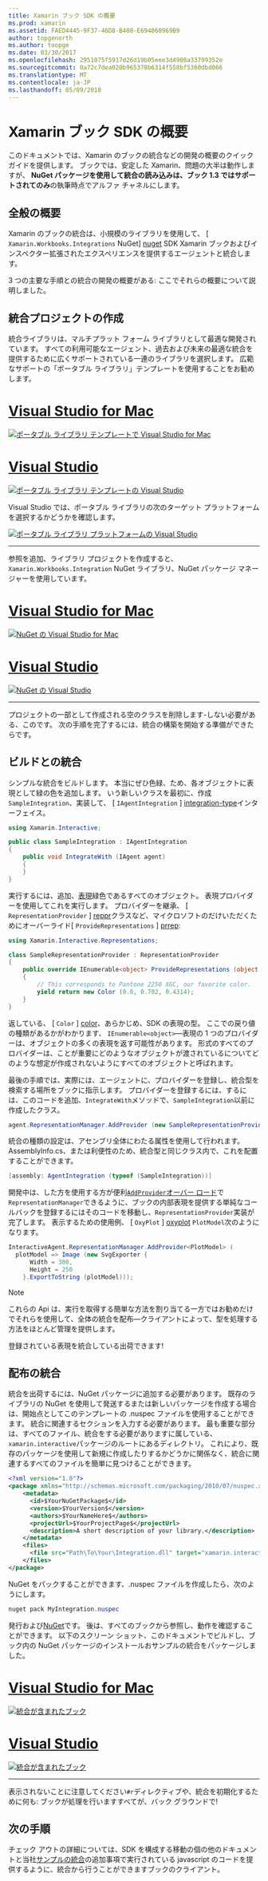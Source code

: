 ```yaml
---
title: Xamarin ブック SDK の概要
ms.prod: xamarin
ms.assetid: FAED4445-9F37-46D8-B408-E694060969B9
author: topgenorth
ms.author: toopge
ms.date: 03/30/2017
ms.openlocfilehash: 2951075f5917d26d19b05eee3d4908a33799352e
ms.sourcegitcommit: 0a72c7dea020b965378b6314f558bf5360dbd066
ms.translationtype: MT
ms.contentlocale: ja-JP
ms.lasthandoff: 05/09/2018
---
```

# <a name="getting-started-with-the-xamarin-workbooks-sdk"></a>Xamarin ブック SDK の概要

このドキュメントでは、Xamarin のブックの統合などの開発の概要のクイック ガイドを提供します。 ブックでは、安定した Xamarin、問題の大半は動作しますが、 **NuGet パッケージを使用して統合の読み込みは、ブック 1.3 ではサポートされてのみ**の執筆時点でアルファ チャネルにします。

## <a name="general-overview"></a>全般の概要

Xamarin のブックの統合は、小規模のライブラリを使用して、 [ `Xamarin.Workbooks.Integrations` NuGet] [ nuget] SDK Xamarin ブックおよびインスペクター拡張されたエクスペリエンスを提供するエージェントと統合します。

3 つの主要な手順との統合の開発の概要がある: ここでそれらの概要について説明しました。

## <a name="creating-the-integration-project"></a>統合プロジェクトの作成

統合ライブラリは、マルチプラット フォーム ライブラリとして最適な開発されています。 すべての利用可能なエージェント、過去および未来の最適な統合を提供するために広くサポートされている一連のライブラリを選択します。 広範なサポートの「ポータブル ライブラリ」テンプレートを使用することをお勧めします。

# <a name="visual-studio-for-mactabvsmac"></a>[Visual Studio for Mac](#tab/vsmac)

[![ポータブル ライブラリ テンプレートで Visual Studio for Mac](images/xamarin-studio-pcl.png)](images/xamarin-studio-pcl.png#lightbox)

# <a name="visual-studiotabvswin"></a>[Visual Studio](#tab/vswin)

[![ポータブル ライブラリ テンプレートの Visual Studio](images/visual-studio-pcl.png)](images/visual-studio-pcl.png#lightbox)

Visual Studio では、ポータブル ライブラリの次のターゲット プラットフォームを選択するかどうかを確認します。

[![ポータブル ライブラリ プラットフォームの Visual Studio](images/visual-studio-pcl-platforms.png)](images/visual-studio-pcl-platforms.png#lightbox)

-----

参照を追加、ライブラリ プロジェクトを作成すると、 `Xamarin.Workbooks.Integration` NuGet ライブラリ、NuGet パッケージ マネージャーを使用しています。

# <a name="visual-studio-for-mactabvsmac"></a>[Visual Studio for Mac](#tab/vsmac)

[![NuGet の Visual Studio for Mac](images/xamarin-studio-nuget.png)](images/xamarin-studio-nuget.png#lightbox)

# <a name="visual-studiotabvswin"></a>[Visual Studio](#tab/vswin)

[![NuGet の Visual Studio](images/visual-studio-nuget.png)](images/visual-studio-nuget.png#lightbox)

-----

プロジェクトの一部として作成される空のクラスを削除します-しない必要がある、このです。 次の手順を完了するには、統合の構築を開始する準備ができたらです。

## <a name="building-an-integration"></a>ビルドとの統合

シンプルな統合をビルドします。 本当にぜひ色緑、ため、各オブジェクトに表現として緑の色を追加します。 いう新しいクラスを最初に、作成`SampleIntegration`、実装して、 [ `IAgentIntegration` ] [ integration-type]インターフェイス。

```csharp
using Xamarin.Interactive;

public class SampleIntegration : IAgentIntegration
{
    public void IntegrateWith (IAgent agent)
    {
    }
}
```

実行するには、追加、[表現](~/tools/workbooks/sdk/representations.md)緑色であるすべてのオブジェクト。 表現プロバイダーを使用してこれを実行します。 プロバイダーを継承、 [ `RepresentationProvider` ] [ reppr]クラスなど、マイクロソフトのだけいただくためにオーバーライド[ `ProvideRepresentations` ] [ prrep]:

```csharp
using Xamarin.Interactive.Representations;

class SampleRepresentationProvider : RepresentationProvider
{
    public override IEnumerable<object> ProvideRepresentations (object obj)
    {
        // This corresponds to Pantone 2250 XGC, our favorite color.
        yield return new Color (0.0, 0.702, 0.4314);
    }
}
```

返している、 [ `Color` ] [ color]、あらかじめ、SDK の表現の型。
ここでの戻り値の種類があるかがわかります、 `IEnumerable<object>`&mdash;表現の 1 つのプロバイダーは、オブジェクトの多くの表現を返す可能性があります。 形式のすべてのプロバイダーは、ことが重要にどのようなオブジェクトが渡されているについてどのような想定が作成されないようにすべてのオブジェクトと呼ばれます。

最後の手順では、実際には、エージェントに、プロバイダーを登録し、統合型を検索する場所をブックに指示します。 プロバイダーを登録するには、するには、このコードを追加、`IntegrateWith`メソッドで、`SampleIntegration`以前に作成したクラス。

```csharp
agent.RepresentationManager.AddProvider (new SampleRepresentationProvider ());
```

統合の種類の設定は、アセンブリ全体にわたる属性を使用して行われます。 AssemblyInfo.cs、または利便性のため、統合型と同じクラス内で、これを配置することができます。

```csharp
[assembly: AgentIntegration (typeof (SampleIntegration))]
````

開発中は、した方を使用する方が便利[`AddProvider`オーバー ロード][ addprovider]で`RepresentationManager`できるように、ブックの内部表現を提供する単純なコールバックを登録するにはそのコードを移動し、`RepresentationProvider`実装が完了します。 表示するための使用例、 [ `OxyPlot` ] [ oxyplot] `PlotModel`次のようになります。

```csharp
InteractiveAgent.RepresentationManager.AddProvider<PlotModel> (
  plotModel => Image (new SvgExporter {
      Width = 300,
      Height = 250
    }.ExportToString (plotModel)));
```

> [!NOTE]
> これらの Api は、実行を取得する簡単な方法を割り当てる一方ではお勧めだけでそれらを使用して、全体の統合を配布&mdash;クライアントによって、型を処理する方法をほとんど管理を提供します。

登録されている表現を統合している出荷できます!

## <a name="shipping-your-integration"></a>配布の統合

統合を出荷するには、NuGet パッケージに追加する必要があります。
既存のライブラリの NuGet を使用して発送するまたは新しいパッケージを作成する場合は、開始点としてこのテンプレートの .nuspec ファイルを使用することができます。
統合に関連するセクションを入力する必要があります。 最も重要な部分は、すべてのファイル、統合をする必要がありますに属している、`xamarin.interactive`パッケージのルートにあるディレクトリ。 これにより、既存のパッケージを使用して新規に作成したりするかどうかに関係なく、統合に関連するすべてのファイルを簡単に見つけることができます。

```xml
<?xml version="1.0"?>
<package xmlns="http://schemas.microsoft.com/packaging/2010/07/nuspec.xsd">
    <metadata>
      <id>$YourNuGetPackage$</id>
      <version>$YourVersion$</version>
      <authors>$YourNameHere$</authors>
      <projectUrl>$YourProjectPage$</projectUrl>
      <description>A short description of your library.</description>
    </metadata>
    <files>
      <file src="Path\To\Your\Integration.dll" target="xamarin.interactive" />
    </files>
</package>
```

NuGet をパックすることができます、.nuspec ファイルを作成したら、次のようにします。

```csharp
nuget pack MyIntegration.nuspec
```

発行および[NuGet][nugetorg]です。 後は、すべてのブックから参照し、動作を確認することができます。 以下のスクリーン ショット、このドキュメントでビルドし、ブック内の NuGet パッケージのインストールおサンプルの統合をパッケージしました。

# <a name="visual-studio-for-mactabvsmac"></a>[Visual Studio for Mac](#tab/vsmac)

[![統合が含まれたブック](images/mac-workbooks-integrated.png)](images/mac-workbooks-integrated.png#lightbox)

# <a name="visual-studiotabvswin"></a>[Visual Studio](#tab/vswin)

[![統合が含まれたブック](images/windows-workbooks-integrated.png)](images/windows-workbooks-integrated.png#lightbox)

-----

表示されないことに注意してください`#r`ディレクティブや、統合を初期化するために何も: ブックが処理を行いますすべてが、バック グラウンドで!

## <a name="next-steps"></a>次の手順

チェック アウトの詳細については、SDK を構成する移動の個の他のドキュメントと当社[サンプルの統合](~/tools/workbooks/samples/index.md)の追加事項で実行されている javascript のコードを提供するように、統合から行うことができますブックのクライアント。

[integration-type]: https://developer.xamarin.com/api/type/Xamarin.Interactive.IAgentIntegration/
[repman-api]: https://developer.xamarin.com/api/type/Xamarin.Interactive.Representations.IRepresentationManager/
[color]: https://developer.xamarin.com/api/type/Xamarin.Interactive.Representations.Color/
[xir]: https://developer.xamarin.com/api/namespace/Xamarin.Interactive.Representations/
[reppr]: https://developer.xamarin.com/api/type/Xamarin.Interactive.Representations.RepresentationProvider/
[prrep]: https://developer.xamarin.com/api/member/Xamarin.Interactive.Representations.RepresentationProvider.ProvideRepresentations/p/System.Object/
[nugetorg]: https://nuget.org
[nuget]: https://nuget.org/packages/Xamarin.Workbooks.Integration
[addprovider]: https://developer.xamarin.com/api/member/Xamarin.Interactive.Representations.IRepresentationManager.AddProvider/
[oxyplot]: http://www.oxyplot.org/
